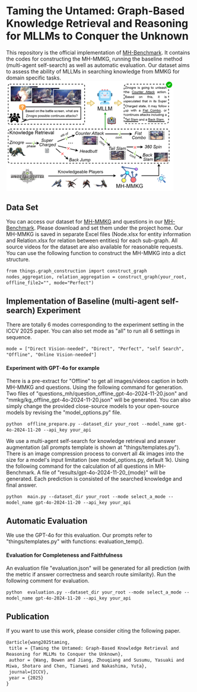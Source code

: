 # Taming the Untamed: Graph-Based Knowledge Retrieval and Reasoning for MLLMs to Conquer the Unknown
This repository is the official implementation of [MH-Benchmark](https://arxiv.org/abs/2506.17589). It contains the codes for constructing the MH-MMKG, running the baseline method (multi-agent self-search) as well as automatic evaluation. 
Our dataset aims to assess the ability of MLLMs in searching knowledge from MMKG for domain specific tasks.
<img src="imgs/overview.png" alt="Overview of MH-MMKG" width="450"/>

## Data Set
You can access our dataset for [MH-MMKG](https://drive.google.com/file/d/149ZGV780sVjjiTWfCYj2G8ovOz1KQJeF/view?usp=drive_link) and questions in our [MH-Benchmark](https://drive.google.com/file/d/1us29Gd3kjl_fRL4INk3eAqfSbAyqq9AE/view?usp=drive_link).
Please download and set them under the project home. Our MH-MMKG is saved in separate Excel files (Node.xlsx for entity information and Relation.xlsx for relation between entities) for each sub-graph. All source videos for the dataset are also available for reasonable requests.
You can use the following function to construct the MH-MMKG into a dict structure.
```
from things.graph_construction import construct_graph
nodes_aggregation, relation_aggregation = construct_graph(your_root, offline_file2="", mode="Perfect")
```

## Implementation of Baseline (multi-agent self-search) Experiment
There are totally 6 modes corresponding to the experiment setting in the ICCV 2025 paper. You can also set mode as "all" to run all 6 settings in sequence.
```
mode = ["Direct Vision-needed", "Direct", "Perfect", "self Search", "Offline", "Online Vision-needed"]
```

#### Experiment with GPT-4o for example
There is a pre-extract for "Offline" to get all images/videos caption in both MH-MMKG and questions. Using the following command for generation. Two files of "questions_mh/question_offline_gpt-4o-2024-11-20.json" and "mmkg/kg_offline_gpt-4o-2024-11-20.json" will be generated. You can also simply change the provided close-source models to your open-source models by revising the "model_options.py" file.
```
python  offline_prepare.py --dataset_dir your_root --model_name gpt-4o-2024-11-20 --api_key your_api
```

We use a multi-agent self-search for knowledge retrieval and answer augmentation (all prompts template is shown at "things/templates.py"). There is an image compression process to convert all 4k images into the size for a model's input limitation (see model_options.py, default 1k). Using the following command for the calculation of all questions in MH-Benchmark. A file of "results/gpt-4o-2024-11-20_{mode}" will be generated. Each prediction is  consisted of the searched knowledge and final answer.
```
python  main.py --dataset_dir your_root --mode select_a_mode --model_name gpt-4o-2024-11-20 --api_key your_api
```

## Automatic Evaluation
We use the GPT-4o for this evaluation. Our prompts refer to "things/templates.py" with functions: evaluation_temp().

#### Evaluation for Completeness and Faithfulness
An evaluation file "evaluation.json" will be generated for all prediction (with the metric if answer correctness and search route similarity). 
Run the following comment for evaluation.
```
python  evaluation.py --dataset_dir your_root --mode select_a_mode --model_name gpt-4o-2024-11-20 --api_key your_api
```

## Publication
If you want to use this work, please consider citing the following paper.
```
@article{wang2025taming,
 title = {Taming the Untamed: Graph-Based Knowledge Retrieval and Reasoning for MLLMs to Conquer the Unknown},
 author = {Wang, Bowen and Jiang, Zhouqiang and Susumu, Yasuaki and Miwa, Shotaro and Chen, Tianwei and Nakashima, Yuta},
 journal={ICCV},
 year = {2025}
}
```
